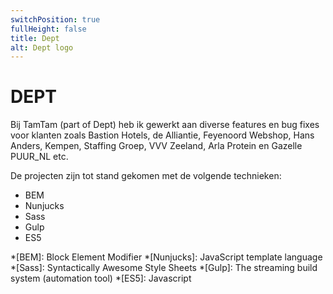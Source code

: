 ```yaml
---
switchPosition: true
fullHeight: false
title: Dept
alt: Dept logo
---
```


# DEPT

Bij TamTam (part of Dept) heb ik gewerkt aan diverse features en bug fixes voor klanten zoals Bastion Hotels, de Alliantie, Feyenoord Webshop, Hans Anders, Kempen, Staffing Groep, VVV Zeeland, Arla Protein en Gazelle PUUR_NL etc.

De projecten zijn tot stand gekomen met de volgende technieken:

- BEM
- Nunjucks
- Sass
- Gulp
- ES5

*[BEM]: Block Element Modifier
*[Nunjucks]: JavaScript template language
*[Sass]: Syntactically Awesome Style Sheets
*[Gulp]: The streaming build system (automation tool)
*[ES5]: Javascript